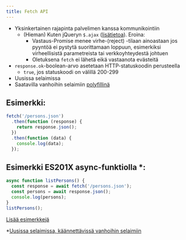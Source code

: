 ```yaml
---
title: Fetch API
---
```


* Yksinkertainen rajapinta palvelimen kanssa kommunikointiin
  * (Hieman) Kuten jQueryn `$.ajax` ([lisätietoa](https://github.com/github/fetch#caveats)). Eroina:
    * Vastaus-Promise menee virhe-(reject) -tilaan ainoastaan jos pyyntöä ei pystytä suorittamaan loppuun, esimerkiksi virheellisistä parametreista tai verkkoyhteydestä johtuen
    * Oletuksena `fetch` ei lähetä eikä vastaanota evästeitä
* `response.ok`-boolean-arvo asetetaan HTTP-statuskoodin perusteella
  * `true`, jos statuskoodi on välillä 200-299
* Uusissa selaimissa
* Saatavilla vanhoihin selaimiin [polyfillinä](https://github.com/github/fetch)

## Esimerkki:
```js
fetch('/persons.json')
  .then(function (response) {
    return response.json();
  })
  .then(function (data) {
    console.log(data);
  });
```

## Esimerkki ES201X async-funktiolla *:
```js
async function listPersons() {
  const response = await fetch('/persons.json');
  const persons = await response.json();
  console.log(persons);
}
listPersons();
```

[Lisää esimerkkejä](https://github.com/github/fetch#usage)

*[Uusissa selaimissa, käännettävissä vanhoihin selaimiin](https://developer.mozilla.org/en-US/docs/Web/JavaScript/Reference/Statements/async_function)
